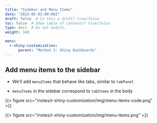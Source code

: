 ```yaml
---
title: "Sidebar and Menu Items"
date: "2023-05-01:00:00Z"
draft: false  # Is this a draft? true/false
toc: false  # Show table of contents? true/false
type: docs  # Do not modify.
weight: 340

menu:
  r-shiny-customization:
      parent: "Method 3: Shiny Dashboards"
---
```


## Add **menu items** to the sidebar

- We'll add `menuItems` that behave like tabs, similar to `tabPanel`

- `menuItems` in the sidebar correspond to `tabItems` in the body

{{< figure src="/notes/r-shiny-customization/img/menu-items-code.png" >}}

{{< figure src="/notes/r-shiny-customization/img/menu-items.png" >}}